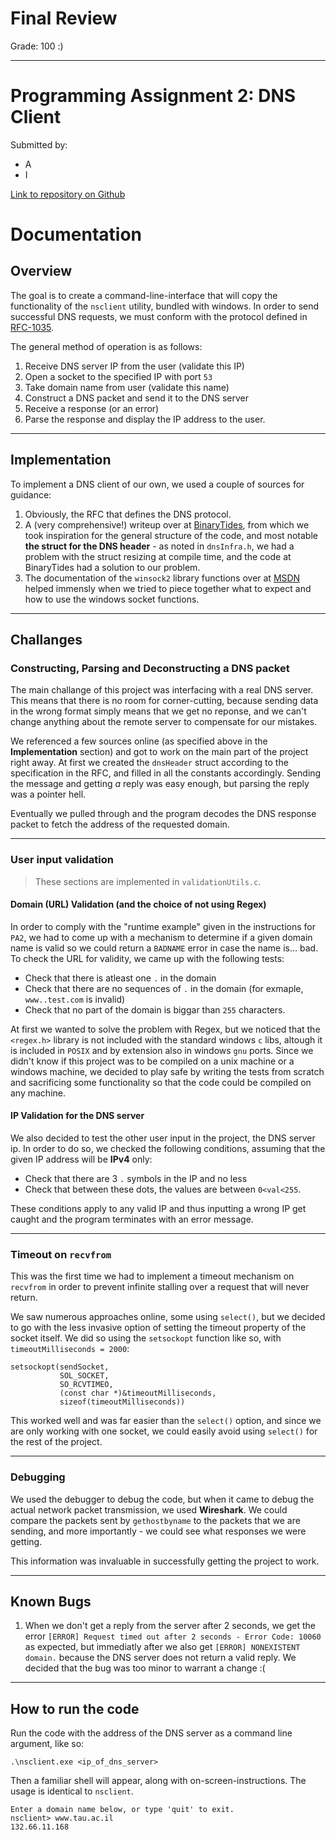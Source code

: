 # Final Review

Grade: 100 :)

____________________

# Programming Assignment 2: DNS Client
Submitted by:
* A
* I

[Link to repository on Github](https://github.com/g-bulgarit/Intro-to-Computer-Networking/tree/main/PA2_DNS_Client)

# **Documentation**

## **Overview**
The goal is to create a command-line-interface that will copy the functionality of the `nsclient` utility, bundled with windows.
In order to send successful DNS requests, we must conform with the protocol defined in [RFC-1035](https://datatracker.ietf.org/doc/html/rfc1035).

The general method of operation is as follows:
1. Receive DNS server IP from the user (validate this IP)
2. Open a socket to the specified IP with port `53`
3. Take domain name from user (validate this name)
4. Construct a DNS packet and send it to the DNS server
5. Receive a response (or an error)
6. Parse the response and display the IP address to the user.

-----------------

## **Implementation**
To implement a DNS client of our own, we used a couple of sources for guidance:
1. Obviously, the RFC that defines the DNS protocol.
2. A (very comprehensive!) writeup over at [BinaryTides](https://www.binarytides.com/dns-query-code-in-c-with-winsock/), from which we took inspiration for the general structure of the code, and most notable **the struct for the DNS header** - as noted in `dnsInfra.h`, we had a problem with the struct resizing at compile time, and the code at BinaryTides had a solution to our problem.
3. The documentation of the `winsock2` library functions over at [MSDN](https://docs.microsoft.com/en-us/windows/win32/api/winsock2/) helped immensly when we tried to piece together what to expect and how to use the windows socket functions.

-----------------

## **Challanges**
### **Constructing, Parsing and Deconstructing a DNS packet**
The main challange of this project was interfacing with a real DNS server. This means that there is no room for corner-cutting, because sending data in the wrong format simply means that we get no reponse, and we can't change anything about the remote server to compensate for our mistakes.

We referenced a few sources online (as specified above in the **Implementation** section) and got to work on the main part of the project right away.
At first we created the `dnsHeader` struct according to the specification in the RFC, and filled in all the constants accordingly. Sending the message and getting *a* reply was easy enough, but parsing the reply was a pointer hell.

Eventually we pulled through and the program decodes the DNS response packet to fetch the address of the requested domain.

-----------------

### **User input validation**
>These sections are implemented in `validationUtils.c`.

#### **Domain (URL) Validation (and the choice of not using Regex)**
In order to comply with the "runtime example" given in the instructions for `PA2`, we had to come up with a mechanism to determine if a given domain name is valid so we could return a `BADNAME` error in case the name is... bad.
To check the URL for validity, we came up with the following tests:
* Check that there is atleast one `.` in the domain
* Check that there are no sequences of `.` in the domain (for exmaple, `www..test.com` is invalid)
* Check that no part of the domain is biggar than `255` characters.

At first we wanted to solve the problem with Regex, but we noticed that the `<regex.h>` library is not included with the standard windows `c` libs, altough it is included in `POSIX` and by extension also in windows `gnu` ports. Since we didn't know if this project was to be compiled on a unix machine or a windows machine, we decided to play safe by writing the tests from scratch and sacrificing some functionality so that the code could be compiled on any machine. 

#### **IP Validation for the DNS server**
We also decided to test the other user input in the project, the DNS server ip.
In order to do so, we checked the following conditions, assuming that the given IP address will be **IPv4** only:
* Check that there are 3 `.` symbols in the IP and no less
* Check that between these dots, the values are between `0<val<255`.

These conditions apply to any valid IP and thus inputting a wrong IP get caught and the program terminates with an error message.

-----------------

### **Timeout on `recvfrom`**
This was the first time we had to implement a timeout mechanism on `recvfrom` in order to prevent infinite stalling over a request that will never return.

We saw numerous approaches online, some using `select()`, but we decided to go with the less invasive option of setting the timeout property of the socket itself. We did so using the `setsockopt` function like so, with `timeoutMilliseconds = 2000`:
```
setsockopt(sendSocket, 
           SOL_SOCKET, 
           SO_RCVTIMEO, 
           (const char *)&timeoutMilliseconds, 
           sizeof(timeoutMilliseconds))
```

This worked well and was far easier than the `select()` option, and since we are only working with one socket, we could easily avoid using `select()` for the rest of the project.

-----------------

### **Debugging**
We used the debugger to debug the code, but when it came to debug the actual network packet transmission, we used **Wireshark**.
We could compare the packets sent by `gethostbyname` to the packets that we are sending, and more importantly - we could see what responses we were getting. 

This information was invaluable in successfully getting the project to work.

-----------------

## **Known Bugs**
1. When we don't get a reply from the server after 2 seconds, we get the error `[ERROR] Request timed out after 2 seconds - Error Code: 10060` as expected, but immediatly after we also get `[ERROR] NONEXISTENT domain.` because the DNS server does not return a valid reply. We decided that the bug was too minor to warrant a change :(


-----------------

## **How to run the code**
Run the code with the address of the DNS server as a command line argument, like so:
```
.\nsclient.exe <ip_of_dns_server>
```
Then a familiar shell will appear, along with on-screen-instructions. The usage is identical to `nsclient`.

```
Enter a domain name below, or type 'quit' to exit.
nsclient> www.tau.ac.il
132.66.11.168
```

